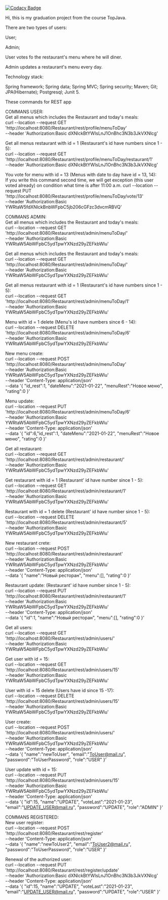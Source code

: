 [![Codacy Badge](https://app.codacy.com/project/badge/Grade/6b374ef8a3674ad8901e23b4a54b4ff3)](https://www.codacy.com/gh/Jenia-tyt/graduation_project_topjava/dashboard?utm_source=github.com&amp;utm_medium=referral&amp;utm_content=Jenia-tyt/graduation_project_topjava&amp;utm_campaign=Badge_Grade)

Hi, this is my graduation project from the course TopJava.

There are two types of users:

User;

Admin;

User votes fo the restaurant's menu where he will diner.

Admin updates a restaurant's menu every day.

Technology stack:

Spring framework;
Spring data;
Spring MVC;
Spring security;
Maven;
Git;
JPA(Hibernate);
Postgresql;
Junit 5.

These commands for  REST app

COMMANS USER: \
Get all menus which includes the Restaurant and today's meals: \
curl --location --request GET 'http://localhost:8080/Restaurant/rest/profile/menuToDay' \
--header 'Authorization:Basic dXNlckBtYWlsLnJ1OnBhc3N3b3JkVXNlcg'

Get all menus restaurant with id = 1 (Restaurant's id  have numbers since 1 - 5): \
curl --location --request GET 'http://localhost:8080/Restaurant/rest/profile/menuToDay/restaurant/1' \
--header 'Authorization:Basic dXNlckBtYWlsLnJ1OnBhc3N3b3JkVXNlcg'

You vote for menu with id = 13 (Menus with date to day have id = 13, 14): \
If you write this command second time, we will get exception (this user voted already) on condition what time is after 11:00 a.m. 
curl --location --request PUT 'http://localhost:8080/Restaurant/rest/profile/menuToDay/vote/13' \
--header 'Authorization:Basic YWRtaW5fdXNlckBnbWFpbC5jb206cGFzc3dvcmRBVQ'

COMMANS ADMIN: \
Get all menus which includes the Restaurant and today's meals: \
curl --location --request GET 'http://localhost:8080/Restaurant/rest/admin/menuToDay/' \
--header 'Authorization:Basic YWRtaW5AbWFpbC5ydTpwYXNzd29yZEFkbWlu'

Get all menus which includes the Restaurant and today's meals: \
curl --location --request GET 'http://localhost:8080/Restaurant/rest/admin/menuToDay/' \
--header 'Authorization:Basic YWRtaW5AbWFpbC5ydTpwYXNzd29yZEFkbWlu'

Get all menus restaurant with id = 1 (Restaurant's id  have numbers since 1 - 5): \
curl --location --request GET 'http://localhost:8080/Restaurant/rest/admin/menuToDay/1' \
--header 'Authorization:Basic YWRtaW5AbWFpbC5ydTpwYXNzd29yZEFkbWlu'

Menu with id = 1 delete (Menu's id  have numbers since 6 - 14): \
curl --location --request DELETE 'http://localhost:8080/Restaurant/rest/admin/menuToDay/6' \
--header 'Authorization:Basic YWRtaW5AbWFpbC5ydTpwYXNzd29yZEFkbWlu'

New menu create: \
curl --location --request POST 'http://localhost:8080/Restaurant/rest/admin/menuToDay' \
--header 'Authorization:Basic YWRtaW5AbWFpbC5ydTpwYXNzd29yZEFkbWlu' \
--header 'Content-Type: application/json' \
--data '{
"id_rest":1,
"dateMenu":"2021-01-22",
"menuRest":"Новое меню",
"rating":0
}'

Menu update: \
curl --location --request PUT 'http://localhost:8080/Restaurant/rest/admin/menuToDay/6' \
--header 'Authorization:Basic YWRtaW5AbWFpbC5ydTpwYXNzd29yZEFkbWlu' \
--header 'Content-Type: application/json' \
--data '{
"id":6,"id_rest":1,
"dateMenu":"2021-01-22",
"menuRest":"Новое меню",
"rating":0
}'

Get all restaurant: \
curl --location --request GET 'http://localhost:8080/Restaurant/rest/admin/restaurant/' \
--header 'Authorization:Basic YWRtaW5AbWFpbC5ydTpwYXNzd29yZEFkbWlu'

Get restaurant with id = 1 (Restaurant' id have number since 1 - 5): \
curl --location --request GET 'http://localhost:8080/Restaurant/rest/admin/restaurant/1' \
--header 'Authorization:Basic YWRtaW5AbWFpbC5ydTpwYXNzd29yZEFkbWlu'

Restaurant with id = 1 delete (Restaurant' id have number since 1 - 5): \
curl --location --request DELETE 'http://localhost:8080/Restaurant/rest/admin/restaurant/5' \
--header 'Authorization:Basic YWRtaW5AbWFpbC5ydTpwYXNzd29yZEFkbWlu'

New restaurant crete: \
curl --location --request POST 'http://localhost:8080/Restaurant/rest/admin/restaurant' \
--header 'Authorization:Basic YWRtaW5AbWFpbC5ydTpwYXNzd29yZEFkbWlu' \
--header 'Content-Type: application/json' \
--data '{
"name":"Новый ресторан",
"menu":[],
"rating":0
}'

Restaurant update: (Restaurant' id have number since 1 - 5): \
curl --location --request PUT 'http://localhost:8080/Restaurant/rest/admin/restaurant/1' \
--header 'Authorization:Basic YWRtaW5AbWFpbC5ydTpwYXNzd29yZEFkbWlu' \
--header 'Content-Type: application/json' \
--data '{
"id":1,
"name":"Новый ресторан",
"menu":[],
"rating":0
}'

Get all users: \
curl --location --request GET 'http://localhost:8080/Restaurant/rest/admin/users/' \
--header 'Authorization:Basic YWRtaW5AbWFpbC5ydTpwYXNzd29yZEFkbWlu'

Get user with id = 15: \
curl --location --request GET 'http://localhost:8080/Restaurant/rest/admin/users/15' \
--header 'Authorization:Basic YWRtaW5AbWFpbC5ydTpwYXNzd29yZEFkbWlu'

User with id = 15 delete (Users have id since 15 -17): \
curl --location --request DELETE 'http://localhost:8080/Restaurant/rest/admin/users/15' \
--header 'Authorization:Basic YWRtaW5AbWFpbC5ydTpwYXNzd29yZEFkbWlu'

User create: \
curl --location --request POST 'http://localhost:8080/Restaurant/rest/admin/users/' \
--header 'Authorization:Basic YWRtaW5AbWFpbC5ydTpwYXNzd29yZEFkbWlu' \
--header 'Content-Type: application/json' \
--data '{
"name":"newToUser",
"email":"ToUser@mail.ru",
"password":"ToUserPassword",
"role":"USER"
}'

User update with id = 15: \
curl --location --request PUT 'http://localhost:8080/Restaurant/rest/admin/users/15' \
--header 'Authorization:Basic YWRtaW5AbWFpbC5ydTpwYXNzd29yZEFkbWlu' \
--header 'Content-Type: application/json' \
--data '{
"id":15,
"name":"UPDATE",
"voteLast":"2021-01-23",
"email":"UPDATE_USER@mail.ru",
"password":"UPDATE",
"role":"ADMIN"
}'

COMMANS REGISTERED: \
New user register: \
curl --location --request POST 'http://localhost:8080/Restaurant/rest/register' \
--header 'Content-Type: application/json' \
--data '{
"name":"newToUser2",
"email":"ToUser2@mail.ru",
"password":"ToUserPassword",
"role":"USER"
}'

Renewal of the authorized user: \
curl --location --request PUT 'http://localhost:8080/Restaurant/rest/register/update' \
--header 'Authorization:Basic dXNlckBtYWlsLnJ1OnBhc3N3b3JkVXNlcg' \
--header 'Content-Type: application/json' \
--data '{
"id":15,
"name":"UPDATE",
"voteLast":"2021-01-23",
"email":"UPDATE_USER@mail.ru",
"password":"UPDATE",
"role":"USER"
}'

